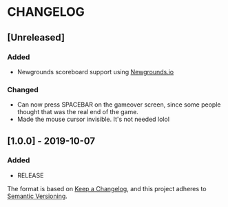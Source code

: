 # CHANGELOG
## [Unreleased]
### Added
- Newgrounds scoreboard support using [Newgrounds.io](https://www.newgrounds.io)
### Changed
- Can now press SPACEBAR on the gameover screen, since some people thought that was the real end of the game.
- Made the mouse cursor invisible. It's not needed lolol

## [1.0.0] - 2019-10-07
### Added
- RELEASE

The format is based on [Keep a Changelog](https://keepachangelog.com/en/1.0.0/),
and this project adheres to [Semantic Versioning](https://semver.org/spec/v2.0.0.html).

